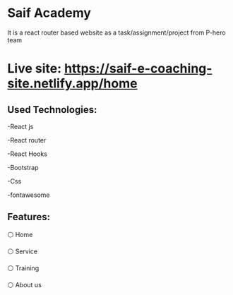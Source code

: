 # Saif Academy

It is a react router based website as a task/assignment/project from P-hero team

# Live site: https://saif-e-coaching-site.netlify.app/home

## Used Technologies:
-React js 

-React router

-React Hooks

-Bootstrap

-Css

-fontawesome

## Features:
⚪ Home

⚪ Service

⚪ Training

⚪ About us

